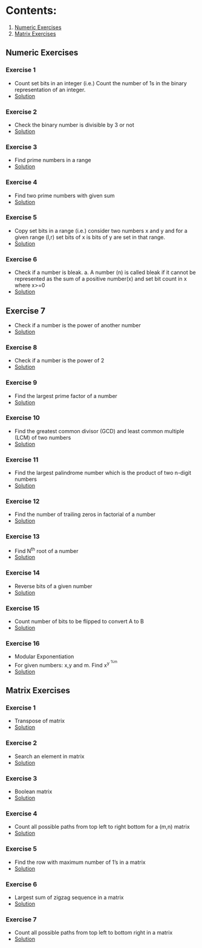 # Contents:

<!-- MarkdownTOC -->

1. [Numeric Exercises](#numeric-exercises)
2. [Matrix Exercises](#matrix-exercises)

<!-- /MarkdownTOC -->

## Numeric Exercises
### Exercise 1 
* Count set bits in an integer (i.e.) Count the number of 1s in the binary representation of an integer.
* [Solution](https://github.com/Subathra19/Data-Structures-and-Algorithms/blob/main/Exercises/Additional-Exercises/Numeric-Exercises/Exercise1.c)
### Exercise 2 
* Check the binary number is divisible by 3 or not
* [Solution](https://github.com/Subathra19/Data-Structures-and-Algorithms/blob/main/Exercises/Additional-Exercises/Numeric-Exercises/Exercise2.c)
### Exercise 3 
* Find prime numbers in a range
* [Solution](https://github.com/Subathra19/Data-Structures-and-Algorithms/blob/main/Exercises/Additional-Exercises/Numeric-Exercises/Exercise3.c)
### Exercise 4
* Find two prime numbers with given sum
* [Solution](https://github.com/Subathra19/Data-Structures-and-Algorithms/blob/main/Exercises/Additional-Exercises/Numeric-Exercises/Exercise4.c)
### Exercise 5
* Copy set bits in a range (i.e.) consider two numbers x and y and for a given range (l,r) set bits of x is bits of y are set in that range.
* [Solution](https://github.com/Subathra19/Data-Structures-and-Algorithms/blob/main/Exercises/Additional-Exercises/Numeric-Exercises/Exercise5.c)
### Exercise 6
* Check if a number is bleak. a.	A number (n) is called bleak if it cannot be represented as the sum of a positive number(x) and set bit count in x where x>=0
* [Solution](https://github.com/Subathra19/Data-Structures-and-Algorithms/blob/main/Exercises/Additional-Exercises/Numeric-Exercises/Exercise6.c)
## Exercise 7
* Check if a number is the power of another number
* [Solution](https://github.com/Subathra19/Data-Structures-and-Algorithms/blob/main/Exercises/Additional-Exercises/Numeric-Exercises/Exercise7.c)
### Exercise 8
* Check if a number is the power of 2
* [Solution](https://github.com/Subathra19/Data-Structures-and-Algorithms/blob/main/Exercises/Additional-Exercises/Numeric-Exercises/Exercise8.c)
### Exercise 9
* Find the largest prime factor of a number
* [Solution](https://github.com/Subathra19/Data-Structures-and-Algorithms/blob/main/Exercises/Additional-Exercises/Numeric-Exercises/Exercise9.c)
### Exercise 10
* Find the greatest common divisor (GCD) and least common multiple (LCM) of two numbers
* [Solution](https://github.com/Subathra19/Data-Structures-and-Algorithms/blob/main/Exercises/Additional-Exercises/Numeric-Exercises/Exercise10.c)
### Exercise 11
* Find the largest palindrome number which is the product of two n-digit numbers
* [Solution](https://github.com/Subathra19/Data-Structures-and-Algorithms/blob/main/Exercises/Additional-Exercises/Numeric-Exercises/Exercise11.c)
### Exercise 12
* Find the number of trailing zeros in factorial of a number
* [Solution](https://github.com/Subathra19/Data-Structures-and-Algorithms/blob/main/Exercises/Additional-Exercises/Numeric-Exercises/Exercise12.c)
### Exercise 13
* Find N<sup>th</sup> root of a number
* [Solution](https://github.com/Subathra19/Data-Structures-and-Algorithms/blob/main/Exercises/Additional-Exercises/Numeric-Exercises/Exercise13.c)
### Exercise 14
* Reverse bits of a given number
* [Solution](https://github.com/Subathra19/Data-Structures-and-Algorithms/blob/main/Exercises/Additional-Exercises/Numeric-Exercises/Exercise14.c)
### Exercise 15
*  Count number of bits to be flipped to convert A to B
* [Solution](https://github.com/Subathra19/Data-Structures-and-Algorithms/blob/main/Exercises/Additional-Exercises/Numeric-Exercises/Exercise15.c)
### Exercise 16
* Modular Exponentiation
* For given numbers: x,y and m. Find x<sup>y<sup> %m
* [Solution](https://github.com/Subathra19/Data-Structures-and-Algorithms/blob/main/Exercises/Additional-Exercises/Numeric-Exercises/Exercise16.c)  



## Matrix Exercises
### Exercise 1
* Transpose of matrix
* [Solution](https://github.com/Subathra19/Data-Structures-and-Algorithms/blob/main/Exercises/Additional-Exercises/Matrix-Exercises/Exercise1.c)
### Exercise 2
* Search an element in matrix
* [Solution](https://github.com/Subathra19/Data-Structures-and-Algorithms/blob/main/Exercises/Additional-Exercises/Matrix-Exercises/Exercise2.c)
### Exercise 3
* Boolean matrix
* [Solution](https://github.com/Subathra19/Data-Structures-and-Algorithms/blob/main/Exercises/Additional-Exercises/Matrix-Exercises/Exercise3.c)
### Exercise 4
* Count all possible paths from top left to right bottom for a (m,n) matrix
* [Solution](https://github.com/Subathra19/Data-Structures-and-Algorithms/blob/main/Exercises/Additional-Exercises/Matrix-Exercises/Exercise4.c)
### Exercise 5
* Find the row with maximum number of 1’s in a matrix
* [Solution](https://github.com/Subathra19/Data-Structures-and-Algorithms/blob/main/Exercises/Additional-Exercises/Matrix-Exercises/Exercise5.c)
### Exercise 6
* Largest sum of zigzag sequence in a matrix
* [Solution](https://github.com/Subathra19/Data-Structures-and-Algorithms/blob/main/Exercises/Additional-Exercises/Matrix-Exercises/Exercise6.c)
### Exercise 7
* Count all possible paths from top left to bottom right in a matrix
* [Solution](https://github.com/Subathra19/Data-Structures-and-Algorithms/blob/main/Exercises/Additional-Exercises/Matrix-Exercises/Exercise7.c)
<!--
## Exercise 15
* Count number of squares in a rectangle 
* [Solution](https://github.com/Subathra19/Data-Structures-and-Algorithms/blob/main/Exercises/Additional-Exercises/Exercise15.c)
## Exercise 16
* Find if two rectangles overlap
* [Solution](https://github.com/Subathra19/Data-Structures-and-Algorithms/blob/main/Exercises/Additional-Exercises/Exercise16.c)
-->
